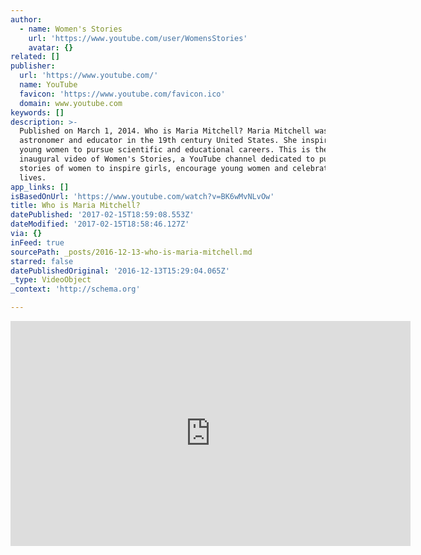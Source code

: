 ```yaml
---
author:
  - name: Women's Stories
    url: 'https://www.youtube.com/user/WomensStories'
    avatar: {}
related: []
publisher:
  url: 'https://www.youtube.com/'
  name: YouTube
  favicon: 'https://www.youtube.com/favicon.ico'
  domain: www.youtube.com
keywords: []
description: >-
  Published on March 1, 2014. Who is Maria Mitchell? Maria Mitchell was a famous
  astronomer and educator in the 19th century United States. She inspired many
  young women to pursue scientific and educational careers. This is the
  inaugural video of Women's Stories, a YouTube channel dedicated to publishing
  stories of women to inspire girls, encourage young women and celebrate women's
  lives.
app_links: []
isBasedOnUrl: 'https://www.youtube.com/watch?v=BK6wMvNLvOw'
title: Who is Maria Mitchell?
datePublished: '2017-02-15T18:59:08.553Z'
dateModified: '2017-02-15T18:58:46.127Z'
via: {}
inFeed: true
sourcePath: _posts/2016-12-13-who-is-maria-mitchell.md
starred: false
datePublishedOriginal: '2016-12-13T15:29:04.065Z'
_type: VideoObject
_context: 'http://schema.org'

---
```

<iframe src="https://cdn.embedly.com/widgets/media.html?src=https%3A%2F%2Fwww.youtube.com%2Fembed%2FBK6wMvNLvOw%3Ffeature%3Doembed&amp;url=http%3A%2F%2Fwww.youtube.com%2Fwatch%3Fv%3DBK6wMvNLvOw&amp;image=https%3A%2F%2Fi.ytimg.com%2Fvi%2FBK6wMvNLvOw%2Fhqdefault.jpg&amp;key=b7d04c9b404c499eba89ee7072e1c4f7&amp;type=text%2Fhtml&amp;schema=youtube" width="640" height="360" scrolling="no" frameborder="0" allowfullscreen="" style=""></iframe>